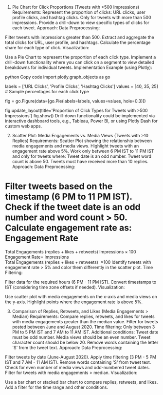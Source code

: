 1. Pie Chart for Click Proportions (Tweets with >500 Impressions)
Requirements:
Represent the proportion of clicks: URL clicks, user profile clicks, and hashtag clicks.
Only for tweets with more than 500 impressions.
Provide a drill-down to view specific types of clicks for each tweet.
Approach:
Data Preprocessing:

Filter tweets with impressions greater than 500.
Extract and aggregate the total clicks for URL, user profile, and hashtags.
Calculate the percentage share for each type of click.
Visualization:

Use a Pie Chart to represent the proportion of each click type.
Implement a drill-down functionality where you can click on a segment to view detailed breakdowns for individual tweets.
Implementation Example (using Plotly):

python
Copy code
import plotly.graph_objects as go


labels = ['URL Clicks', 'Profile Clicks', 'Hashtag Clicks']
values = [40, 35, 25]  # Sample percentages for each click type

fig = go.Figure(data=[go.Pie(labels=labels, values=values, hole=0.3)])

fig.update_layout(title='Proportion of Click Types for Tweets with >500 Impressions')
fig.show()
Drill-down functionality could be implemented via interactive dashboard tools, e.g., Tableau, Power BI, or using Plotly Dash for custom web apps.

2. Scatter Plot: Media Engagements vs. Media Views (Tweets with >10 Replies)
Requirements:
Scatter Plot showing the relationship between media engagements and media views.
Highlight tweets with an engagement rate above 5%.
Work only between 6 PM IST to 11 PM IST and only for tweets where:
Tweet date is an odd number.
Tweet word count is above 50.
Tweets must have received more than 10 replies.
Approach:
Data Preprocessing:

Filter tweets based on the timestamp (6 PM to 11 PM IST).
Check if the tweet date is an odd number and word count > 50.
Calculate engagement rate as:
Engagement Rate
=
Total Engagements (replies + likes + retweets)
Impressions
×
100
Engagement Rate= 
Impressions
Total Engagements (replies + likes + retweets)
​
 ×100
Identify tweets with engagement rate > 5% and color them differently in the scatter plot.
Time Filtering:

Filter data for the required hours (6 PM - 11 PM IST).
Convert timestamps to IST (considering time zone offsets if needed).
Visualization:

Use scatter plot with media engagements on the x-axis and media views on the y-axis.
Highlight points where the engagement rate is above 5%.

3. Comparison of Replies, Retweets, and Likes (Media Engagements > Median)
Requirements:
Compare replies, retweets, and likes for tweets with media engagements greater than the median value.
Filter for tweets posted between June and August 2020.
Time filtering:
Only between 3 PM to 5 PM IST and 7 AM to 11 AM IST.
Additional conditions:
Tweet date must be odd number.
Media views should be an even number.
Tweet character count should be below 20.
Remove words containing the letter 'S' from the tweet text.
Approach:
Data Preprocessing:

Filter tweets by date (June-August 2020).
Apply time filtering (3 PM - 5 PM IST and 7 AM - 11 AM IST).
Remove words containing 'S' from tweet text.
Check for even number of media views and odd-numbered tweet dates.
Filter for tweets with media engagements > median.
Visualization:

Use a bar chart or stacked bar chart to compare replies, retweets, and likes.
Add a filter for the time range and other conditions.
